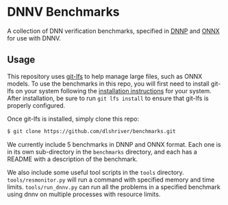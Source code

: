 # DNNV Benchmarks

A collection of DNN verification benchmarks, specified in 
[DNNP](https://dnnv.readthedocs.io/en/stable/usage/specifying_properties.html) 
and 
[ONNX](https://onnx.ai) 
for use with DNNV.

## Usage

This repository uses [git-lfs](https://github.com/git-lfs/git-lfs) to help manage large files, such as ONNX models.
To use the benchmarks in this repo, you will first need to install git-lfs on your system following the [installation instructions](https://github.com/git-lfs/git-lfs#installing) for your system.
After installation, be sure to run `git lfs install` to ensure that git-lfs is properly configured.

Once git-lfs is installed, simply clone this repo:
```bash
$ git clone https://github.com/dlshriver/benchmarks.git
```

We currently include 5 benchmarks in DNNP and ONNX format.
Each one is in its own sub-directory in the `benchmarks` directory, and each has a README with a description of the benchmark.

We also include some useful tool scripts in the `tools` directory.
`tools/resmonitor.py` will run a command with specified memory and time limits.
`tools/run_dnnv.py` can run all the problems in a specified benchmark using dnnv on multiple processes with resource limits.
